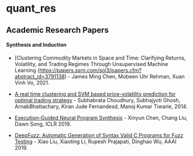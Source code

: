 # quant_res

## Academic Research Papers

#### Synthesis and Induction

- [Clustering Commodity Markets in Space and Time: Clarifying Returns, Volatility, and Trading Regimes Through Unsupervised Machine Learning (https://papers.ssrn.com/sol3/papers.cfm?abstract_id=3791138) - James Ming Chen, Mobeen Uhr Rehman, Xuan Vinh Vo, 2021.
- [A real time clustering and SVM based price-volatility prediction for optimal trading strategy](https://www.sciencedirect.com/science/article/abs/pii/S0925231213009296) - Subhabrata Choudhury, Subhajyoti Ghosh, ArnabBhattachary, Kiran Jude Fernandesd, Manoj Kumar Tiwarie, 2014.

- [Execution-Guided Neural Program Synthesis](https://openreview.net/forum?id=H1gfOiAqYm) - Xinyun Chen, Chang Liu, Dawn Song, ICLR 2019.
- [DeepFuzz: Automatic Generation of Syntax Valid C Programs for Fuzz Testing](https://faculty.ist.psu.edu/wu/papers/DeepFuzz.pdf) - Xiao Liu, Xiaoting Li, Rupesh Prajapati, Dinghao Wu, AAAI 2019.
